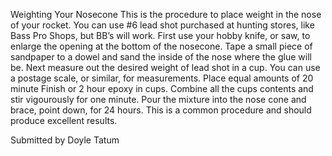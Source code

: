 Weighting Your Nosecone This is the procedure to place weight in the nose of your rocket. You can use #6 lead shot purchased at hunting stores, like Bass Pro Shops, but BB’s will work. First use your hobby knife, or saw, to enlarge the opening at the bottom of the nosecone. Tape a small piece of sandpaper to a dowel and sand the inside of the nose where the glue will be. Next measure out the desired weight of lead shot in a cup. You can use a postage scale, or similar, for measurements. Place equal amounts of 20 minute Finish or 2 hour epoxy in cups. Combine all the cups contents and stir vigourously for one minute. Pour the mixture into the nose cone and brace, point down, for 24 hours. This is a common procedure and should produce excellent results.

Submitted by Doyle Tatum

